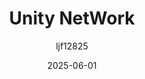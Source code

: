 ﻿---
title: "Unity NetWork"
date: 2025-06-01
categories: [笔记]
tags: [Unity, Unity NetWork]
author: "ljf12825"
---

